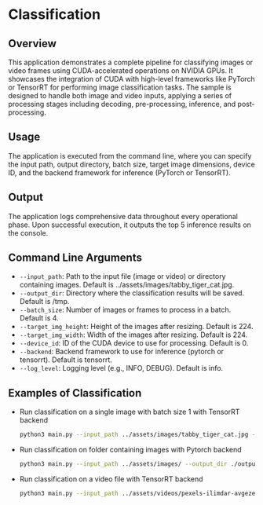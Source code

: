 # Classification

## Overview

This application demonstrates a complete pipeline for classifying images or video frames using CUDA-accelerated operations on NVIDIA GPUs. It showcases the integration of CUDA with high-level frameworks like PyTorch or TensorRT for performing image classification tasks. The sample is designed to handle both image and video inputs, applying a series of processing stages including decoding, pre-processing, inference, and post-processing.

## Usage

The application is executed from the command line, where you can specify the input path, output directory, batch size, target image dimensions, device ID, and the backend framework for inference (PyTorch or TensorRT).

## Output

The application  logs comprehensive data throughout every operational phase. Upon successful execution, it outputs the top 5 inference results on the console.

## Command Line Arguments
- `--input_path`:  Path to the input file (image or video) or directory containing images. Default is ../assets/images/tabby_tiger_cat.jpg.
- `--output_dir`: Directory where the classification results will be saved. Default is /tmp.
- `--batch_size`: Number of images or frames to process in a batch. Default is 4.
- `--target_img_height`: Height of the images after resizing. Default is 224.
- `--target_img_width`: Width of the images after resizing. Default is 224.
- `--device_id`: ID of the CUDA device to use for processing. Default is 0.
- `--backend`: Backend framework to use for inference (pytorch or tensorrt). Default is tensorrt.
- `--log_level`: Logging level (e.g., INFO, DEBUG). Default is info.

## Examples of Classification
- Run classification on a single image with batch size 1 with TensorRT backend
    ```bash
    python3 main.py --input_path ../assets/images/tabby_tiger_cat.jpg --output_dir ./output --batch_size 1 --target_img_height 224 --target_img_width 224 --device_id 0 --backend tensorrt
    ```
- Run classification on folder containing images with Pytorch backend
    ```bash
    python3 main.py --input_path ../assets/images/ --output_dir ./output --batch_size 2  --backend pytorch
    ```
- Run classification on a video file with TensorRT backend
    ```bash
    python3 main.py --input_path ../assets/videos/pexels-ilimdar-avgezer-7081456.mp4 --output_dir ./output --batch_size 4 --backend tensorrt
    ```